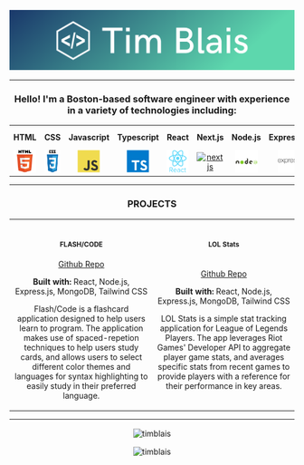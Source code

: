 ![banner](https://raw.githubusercontent.com/timblais/timblais/main/images/cover2.png)

---
<h3 align="center">Hello! I'm a Boston-based software engineer with experience in a variety of technologies including:</h3>

<!-- Skills Table -->

<table align="center">
<tr>
<th align="center">
HTML
</th>
<th align="center">
CSS
</th>
<th align="center">
Javascript
</th>
<th align="center">
Typescript
</th>
<th align="center">
React
</th>
<th align="center">
Next.js
</th>
<th align="center">
Node.js
</th>
<th align="center">
Express.js
</th>
<th align="center">
Tailwind CSS
</th>
<th align="center">
MongoDB
</th>
<th align="center">
Git
</th>
</tr>
<tr>
<td align="center">
<a href="https://www.w3.org/html/" target="_blank" rel="noreferrer"> <img src="https://raw.githubusercontent.com/devicons/devicon/master/icons/html5/html5-original-wordmark.svg" alt="html5" width="40" height="40"/></a>
</td>
<td align="center">
<a href="https://www.w3schools.com/css/" target="_blank" rel="noreferrer"> <img src="https://raw.githubusercontent.com/devicons/devicon/master/icons/css3/css3-original-wordmark.svg" alt="css3" width="40" height="40"/></a> 
</td>
<td align="center">
<a href="https://developer.mozilla.org/en-US/docs/Web/JavaScript" target="_blank" rel="noreferrer"> <img src="https://raw.githubusercontent.com/devicons/devicon/master/icons/javascript/javascript-original.svg" alt="javascript" width="40" height="40"/></a>
</td>
<td align="center">
<a href="https://www.typescriptlang.org/" target="_blank" rel="noreferrer"> <img src="https://raw.githubusercontent.com/devicons/devicon/master/icons/typescript/typescript-original.svg" alt="typescript" width="40" height="40"/></a>
</td>
<td align="center">
<a href="https://reactjs.org/" target="_blank" rel="noreferrer"> <img src="https://raw.githubusercontent.com/devicons/devicon/master/icons/react/react-original-wordmark.svg" alt="react" width="40" height="40"/> </a>
</td>
<td align="center">
<a href="https://nextjs.org/" target="_blank" rel="noreferrer"> <img src="https://cdn.worldvectorlogo.com/logos/nextjs-2.svg" alt="nextjs" width="40" height="40"/></a>
</td>
<td align="center">
<a href="https://nodejs.org" target="_blank" rel="noreferrer"> <img src="https://raw.githubusercontent.com/devicons/devicon/master/icons/nodejs/nodejs-original-wordmark.svg" alt="nodejs" width="40" height="40"/></a>
</td>
<td align="center">
<a href="https://expressjs.com" target="_blank" rel="noreferrer"> <img src="https://raw.githubusercontent.com/devicons/devicon/master/icons/express/express-original-wordmark.svg" alt="express" width="40" height="40"/></a>
</td>
<td align="center">
<a href="https://tailwindcss.com/" target="_blank" rel="noreferrer"> <img src="https://www.vectorlogo.zone/logos/tailwindcss/tailwindcss-icon.svg" alt="tailwind" width="40" height="40"/> </a> 
</td>
<td align="center">
<a href="https://www.mongodb.com/" target="_blank" rel="noreferrer"> <img src="https://raw.githubusercontent.com/devicons/devicon/master/icons/mongodb/mongodb-original-wordmark.svg" alt="mongodb" width="40" height="40"/></a> 
</td>
<td align="center">
<a href="https://git-scm.com/" target="_blank" rel="noreferrer"> <img src="https://www.vectorlogo.zone/logos/git-scm/git-scm-icon.svg" alt="git" width="40" height="40"/></a>
</td>
</tr>
</table>
 

---
<h3 align="center">PROJECTS</h3>

<!-- Projects Table -->
<table align="center">
<tr>
<th align="center">
<img width="441" height="1">
<p> 
<small>
FLASH/CODE
</small>
</p>
</th>
<th align="center">
<img width="441" height="1">
<p> 
<small>
LOL Stats
</small>
</p>
</th>
</tr>
<tr>
<td align="center">
<a href="https://github.com/timblais/Flash-Code" align="center">Github Repo</a>
<p align="center"><strong>Built with:</strong> React, Node.js, Express.js, MongoDB, Tailwind CSS</p>
<p align="center" width="300">Flash/Code is a flashcard application designed to help users learn to program. The application makes use of spaced-repetion techniques to help users study cards, and allows users to select different color themes and languages for syntax highlighting to easily study in their preferred language.</p> 
</td>
<td align="center">
<a href="https://github.com/timblais/League-Stats" align="center">Github Repo</a>
<p align="center" ><strong>Built with:</strong> React, Node.js, Express.js, MongoDB, Tailwind CSS</p>
<p align="center" width="300">LOL Stats is a simple stat tracking application for League of Legends Players. The app leverages Riot Games' Developer API to aggregate player game stats, and averages specific stats from recent games to provide players with a reference for their performance in key areas.</p>
</td>
</tr>
</table>

---

<p align="center"><img align="center" src="https://github-readme-streak-stats.herokuapp.com/?user=timblais&" alt="timblais" /></p>
<p align="center"><img align="center" src="https://github-readme-stats.vercel.app/api?username=timblais&show_icons=true&locale=en" alt="timblais" /></p>



<!--
**timblais/timblais** is a ✨ _special_ ✨ repository because its `README.md` (this file) appears on your GitHub profile.
-->
